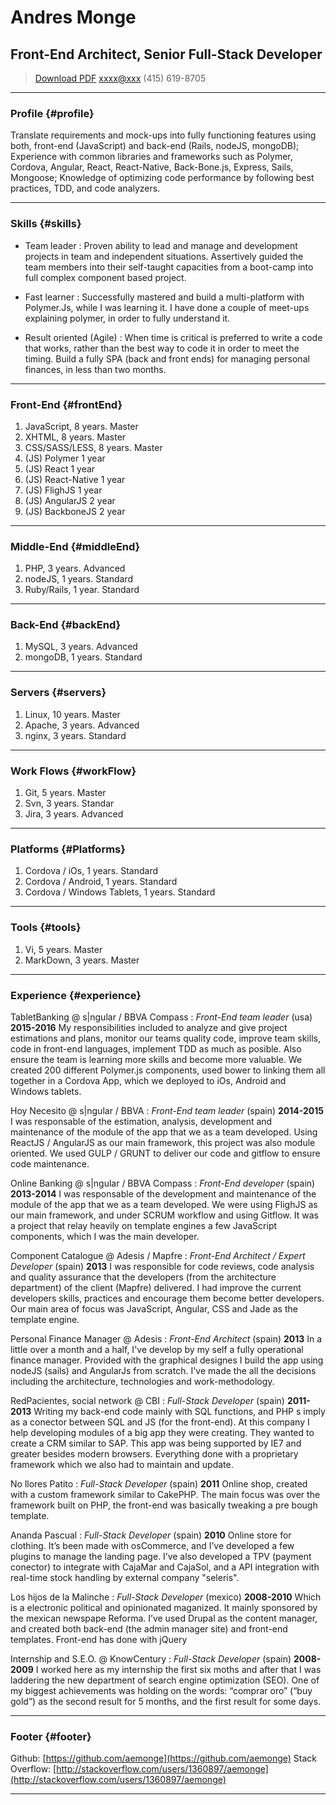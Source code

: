 # Andres Monge
## Front-End Architect, Senior Full-Stack Developer

> [Download PDF](resume.pdf)
> [xxxx@xxx](xxxx@xxx.com)
> (415) 619-8705

------

### Profile {#profile}

Translate requirements and mock-ups into fully functioning features using both, front-end (JavaScript) and back-end (Rails, nodeJS, mongoDB); Experience with common libraries and frameworks such as Polymer, Cordova, Angular, React, React-Native, Back-Bone.js, Express, Sails, Mongoose; Knowledge of optimizing code performance by following best practices, TDD, and code analyzers.

------

### Skills {#skills}

* Team leader
  : Proven ability to lead and manage and development projects in team and independent situations. Assertively guided the
  team members into their self-taught capacities from a boot-camp into full complex component based project.

* Fast learner
  : Successfully mastered and build a multi-platform with Polymer.Js, while I was learning it. I have done a
  couple of meet-ups explaining polymer, in order to fully understand it.

* Result oriented (Agile)
  : When time is critical is preferred to write a code that works, rather than the best way to code it in order to meet
  the timing. Build a fully SPA (back and front ends) for managing personal finances, in less than two months.

-------

### Front-End {#frontEnd}

1. JavaScript, 8 years. Master
1. XHTML, 8 years. Master
1. CSS/SASS/LESS, 8 years. Master
1. (JS) Polymer 1 year
1. (JS) React 1 year
1. (JS) React-Native 1 year
1. (JS) FlighJS 1 year
1. (JS) AngularJS 2 year
1. (JS) BackboneJS 2 year

-------

### Middle-End {#middleEnd}

1. PHP, 3 years. Advanced
1. nodeJS, 1 years. Standard
1. Ruby/Rails, 1 year. Standard

-------

### Back-End {#backEnd}

1. MySQL, 3 years. Advanced
1. mongoDB, 1 years. Standard

-------

### Servers {#servers}

1. Linux, 10 years. Master
1. Apache, 3 years. Advanced
1. nginx, 3 years. Standard

-------

### Work Flows {#workFlow}

1. Git, 5 years. Master
1. Svn, 3 years. Standar
1. Jira, 3 years. Advanced

-------

### Platforms {#Platforms}

1. Cordova / iOs, 1 years. Standard
1. Cordova / Android, 1 years. Standard
1. Cordova / Windows Tablets, 1 years. Standard

-------

### Tools {#tools}

1. Vi, 5 years. Master
1. MarkDown, 3 years. Master

------

### Experience {#experience}

TabletBanking @ s|ngular / BBVA Compass
: *Front-End team leader* (usa)
  __2015-2016__
 My responsibilities included to analyze and give project estimations and plans, monitor our teams quality code, improve team skills, code in front-end languages, implement TDD as much as posible. Also ensure the team is learning more skills and become more valuable. We created 200 different Polymer.js components, used bower to linking them all together in a Cordova App, which we deployed to iOs, Android and Windows tablets.

Hoy Necesito @ s|ngular / BBVA
: *Front-End team leader* (spain)
  __2014-2015__
  I was responsable of the estimation, analysis, development and maintenance of the module of the app that we as a team developed. Using ReactJS / AngularJS as our main framework, this project was also module oriented. We used GULP / GRUNT to deliver our code and git­flow to ensure code maintenance.

Online Banking @ s|ngular / BBVA Compass
: *Front-End developer* (spain)
  __2013-2014__
 I was responsable of the development and maintenance of the module of the app that we as a team developed. We were using FlighJS as our main framework, and under SCRUM workflow and using Git­flow. It was a project that relay heavily on template engines a few JavaScript components, which I was the main developer.

Component Catalogue @ Adesis / Mapfre
: *Front-End Architect / Expert Developer* (spain)
  __2013__
 I was responsible for code reviews, code analysis and quality assurance that the developers (from the architecture
 department) of the client (Mapfre) delivered. I had improve the current developers skills, practices and encourage them become better developers. Our main area of focus was JavaScript, Angular, CSS and Jade as the template engine.

Personal Finance Manager @ Adesis
: *Front-End Architect* (spain)
  __2013__
 In a little over a month and a half, I've develop by my self a fully operational finance manager. Provided with the
 graphical designes I build the app using nodeJS (sails) and AngularJs from scratch. I've made the all the decisions including the architecture, technologies and work-methodology.

RedPacientes, social network @ CBI
: *Full-Stack Developer* (spain)
 __2011-2013__
 Writing my back-end code mainly with SQL functions, and PHP s imply as a conector between SQL and JS (for the front-end).
 At this company I help developing modules of a big app they were creating. They wanted to create a CRM similar to SAP. This app was being supported by IE7 and greater besides modern browsers. Everything done with a proprietary framework which we also had to maintain and update.

No llores Patito
: *Full-Stack Developer* (spain)
 __2011__
 Online shop, created with a custom framework similar to CakePHP. The main focus was over the framework built on PHP,
 the front-end was basically tweaking a pre bough template.

Ananda Pascual
: *Full-Stack Developer* (spain)
 __2010__
 Online store for clothing. It’s been made with osCommerce, and I’ve developed a few plugins to manage the landing page.
 I’ve also developed a TPV (payment conector) to integrate with CajaMar and CajaSol,  and a API integration with real-time stock handling by
 external company "seleris".

Los hijos de la Malinche
: *Full-Stack Developer* (mexico)
 __2008-2010__
 Which is a electronic political and opinionated maganized. It mainly sponsored by the mexican newspape Reforma. I’ve
 used Drupal as the content manager, and created both back-end (the admin manager site) and front-end templates. Front-end has done with jQuery

Internship and S.E.O. @ KnowCentury
: *Full-Stack Developer* (spain)
 __2008-2009__
 I worked here as my internship the first six moths and after that I was laddering the new department of search engine optimization (SEO). One of my biggest achievements was holding on the words: “comprar oro” (“buy gold”) as the second result for 5 months, and the first result for some days.

------

### Footer {#footer}

Github: [https://github.com/aemonge](https://github.com/aemonge)
Stack Overflow: [http://stackoverflow.com/users/1360897/aemonge](http://stackoverflow.com/users/1360897/aemonge)

------

